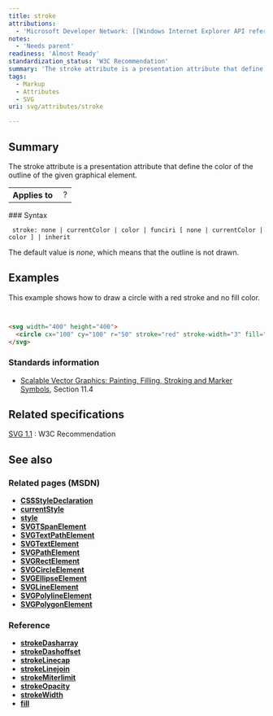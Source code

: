 ```yaml
---
title: stroke
attributions:
  - 'Microsoft Developer Network: [[Windows Internet Explorer API reference](http://msdn.microsoft.com/en-us/library/ie/hh828809%28v=vs.85%29.aspx) Article]'
notes:
  - 'Needs parent'
readiness: 'Almost Ready'
standardization_status: 'W3C Recommendation'
summary: 'The stroke attribute is a presentation attribute that define the color of the outline of the given graphical element.'
tags:
  - Markup
  - Attributes
  - SVG
uri: svg/attributes/stroke

---
```

## Summary

The stroke attribute is a presentation attribute that define the color of the outline of the given graphical element.

<table class="wikitable">
<tr>
<th>
Applies to

</th>
<td>
 ?

</td>
</tr>
</table>
### Syntax

     stroke: none | currentColor | color | funciri [ none | currentColor | color ] | inherit

The default value is *none*, which means that the outline is not drawn.

## Examples

This example shows how to draw a circle with a red stroke and no fill color.

``` html


<svg width="400" height="400">
  <circle cx="100" cy="100" r="50" stroke="red" stroke-width="3" fill="none" />
</svg>
```

</pre>

### Standards information

-   [Scalable Vector Graphics: Painting, Filling, Stroking and Marker Symbols](http://www.w3.org/TR/SVG11/painting.html), Section 11.4

## Related specifications

[SVG 1.1](http://www.w3.org/TR/SVG11/painting.html#StrokeProperties)
:   W3C Recommendation

## See also

### Related pages (MSDN)

-   [**CSSStyleDeclaration**](/css/cssom/CSSStyleDeclaration/CSSStyleDeclaration)
-   [**currentStyle**](/css/cssom/currentStyle)
-   [**style**](/css/cssom/style)
-   [**SVGTSpanElement**](/svg/elements/tspan)
-   [**SVGTextPathElement**](/svg/elements/textPath)
-   [**SVGTextElement**](/svg/elements/text)
-   [**SVGPathElement**](/svg/elements/path)
-   [**SVGRectElement**](/svg/elements/rect)
-   [**SVGCircleElement**](/svg/elements/circle)
-   [**SVGEllipseElement**](/svg/elements/ellipse)
-   [**SVGLineElement**](/svg/elements/line)
-   [**SVGPolylineElement**](/svg/elements/polyline)
-   [**SVGPolygonElement**](/svg/elements/polygon)

### Reference

-   [**strokeDasharray**](/svg/attributes/stroke-dasharray)
-   [**strokeDashoffset**](/svg/attributes/stroke-dashoffset)
-   [**strokeLinecap**](/svg/attributes/stroke-linecap)
-   [**strokeLinejoin**](/svg/attributes/stroke-linejoin)
-   [**strokeMiterlimit**](/svg/attributes/stroke-miterlimit)
-   [**strokeOpacity**](/svg/attributes/stroke-opacity)
-   [**strokeWidth**](/svg/attributes/stroke-width)
-   [**fill**](/svg/attributes/fill)

